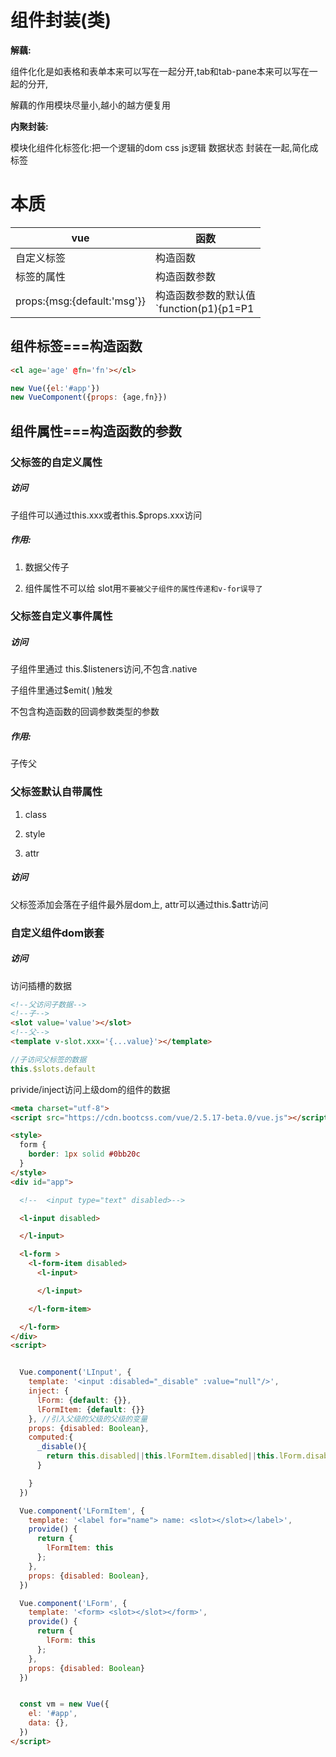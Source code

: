 
# 组件封装(类)

**解藕:**

组件化化是如表格和表单本来可以写在一起分开,tab和tab-pane本来可以写在一起的分开,

解藕的作用模块尽量小,越小的越方便复用

**内聚封装:**

模块化组件化标签化:把一个逻辑的dom  css  js逻辑  数据状态 封装在一起,简化成标签
# 本质

| vue                         | 函数                                                      |
| --------------------------- | --------------------------------------------------------- |
| 自定义标签                  | 构造函数                                                      |
| 标签的属性                  | 构造函数参数                                                  |
| props:{msg:{default:'msg'}} | 构造函数参数的默认值<br />`function(p1){p1=P1||defultValue }` |

## 组件标签===构造函数
```html
<cl age='age' @fn='fn'></cl>
```

```javascript
new Vue({el:'#app'})
new VueComponent({props: {age,fn}})
```

##  组件属性===构造函数的参数

### 父标签的自定义属性

##### 访问

子组件可以通过this.xxx或者this.$props.xxx访问

##### 作用:

   1. 数据父传子  

   2. 组件属性不可以给 slot用`不要被父子组件的属性传递和v-for误导了`

### 父标签自定义事件属性

##### 访问

子组件里通过 this.$listeners访问,不包含.native

子组件里通过$emit( )触发

不包含构造函数的回调参数类型的参数 

##### 作用:

子传父

### 父标签默认自带属性

1. class

2. style

3. attr

##### 访问

父标签添加会落在子组件最外层dom上, attr可以通过this.$attr访问
### 自定义组件dom嵌套

##### 访问

访问插槽的数据

```html
<!--父访问子数据-->
<!--子-->
<slot value='value'></slot>
<!--父-->
<template v-slot.xxx='{...value}'></template>

```

```js
//子访问父标签的数据
this.$slots.default
```

privide/inject访问上级dom的组件的数据

```html
<meta charset="utf-8">
<script src="https://cdn.bootcss.com/vue/2.5.17-beta.0/vue.js"></script>

<style>
  form {
    border: 1px solid #0bb20c
  }
</style>
<div id="app">

  <!--  <input type="text" disabled>-->

  <l-input disabled>

  </l-input>

  <l-form >
    <l-form-item disabled>
      <l-input>

      </l-input>

    </l-form-item>

  </l-form>
</div>
<script>


  Vue.component('LInput', {
    template: '<input :disabled="_disable" :value="null"/>',
    inject: {
      lForm: {default: {}},
      lFormItem: {default: {}}
    }, //引入父级的父级的父级的变量
    props: {disabled: Boolean},
    computed:{
      _disable(){
        return this.disabled||this.lFormItem.disabled||this.lForm.disabled
      }

    }
  })

  Vue.component('LFormItem', {
    template: '<label for="name"> name: <slot></slot></label>',
    provide() {
      return {
        lFormItem: this
      };
    },
    props: {disabled: Boolean},
  })

  Vue.component('LForm', {
    template: '<form> <slot></slot></form>',
    provide() {
      return {
        lForm: this
      };
    },
    props: {disabled: Boolean}
  })


  const vm = new Vue({
    el: '#app',
    data: {},
  })
</script>

```



